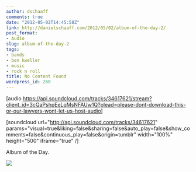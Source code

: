 ```yaml
---
author: dschaaff
comments: true
date: "2012-05-02T14:45:58Z"
link: http://danielschaaff.com/2012/05/02/album-of-the-day-2/
post_format:
- Audio
slug: album-of-the-day-2
tags:
- bands
- ben kweller
- music
- rock n roll
title: No Content Found
wordpress_id: 260
---
```


[audio https://api.soundcloud.com/tracks/34617621/stream?client_id=3cQaPshpEeLqMsNFAUw1Q?plead=please-dont-download-this-or-our-lawyers-wont-let-us-host-audio]

[soundcloud url="http://api.soundcloud.com/tracks/34617621" params="visual=true&liking=false&sharing=false&auto_play=false&show_comments=false&continuous_play=false&origin=tumblr" width="100%" height="500" iframe="true" /]



Album of the Day.




![](http://www.mainstreetmusicpa.com/wp-content/uploads/2012/01/Ben-Kweller-Go-Fly-A-Kite.png)
